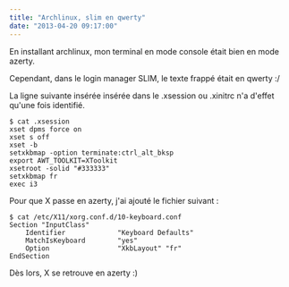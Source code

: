 ```yaml
---
title: "Archlinux, slim en qwerty"
date: "2013-04-20 09:17:00"
---
```

En installant archlinux, mon terminal en mode console était bien en mode azerty.

Cependant, dans le login manager SLIM, le texte frappé était en qwerty :/

La ligne suivante insérée insérée dans le .xsession ou .xinitrc n'a d'effet qu'une fois identifié.


```
$ cat .xsession 
xset dpms force on
xset s off
xset -b
setxkbmap -option terminate:ctrl_alt_bksp
export AWT_TOOLKIT=XToolkit
xsetroot -solid "#333333"
setxkbmap fr
exec i3
```

Pour que X passe en azerty, j'ai ajouté le fichier suivant :


```
$ cat /etc/X11/xorg.conf.d/10-keyboard.conf 
Section "InputClass"
    Identifier             "Keyboard Defaults"
    MatchIsKeyboard        "yes"
    Option                 "XkbLayout" "fr"
EndSection
```

Dès lors, X se retrouve en azerty :)

<div style="height: 0; overflow: hidden;">Section "InputClass"
    Identifier             "Keyboard Defaults"
    MatchIsKeyboard        "yes"
    Option                 "XkbLayout" "fr"
EndSection
setxkbmap fr</div>
